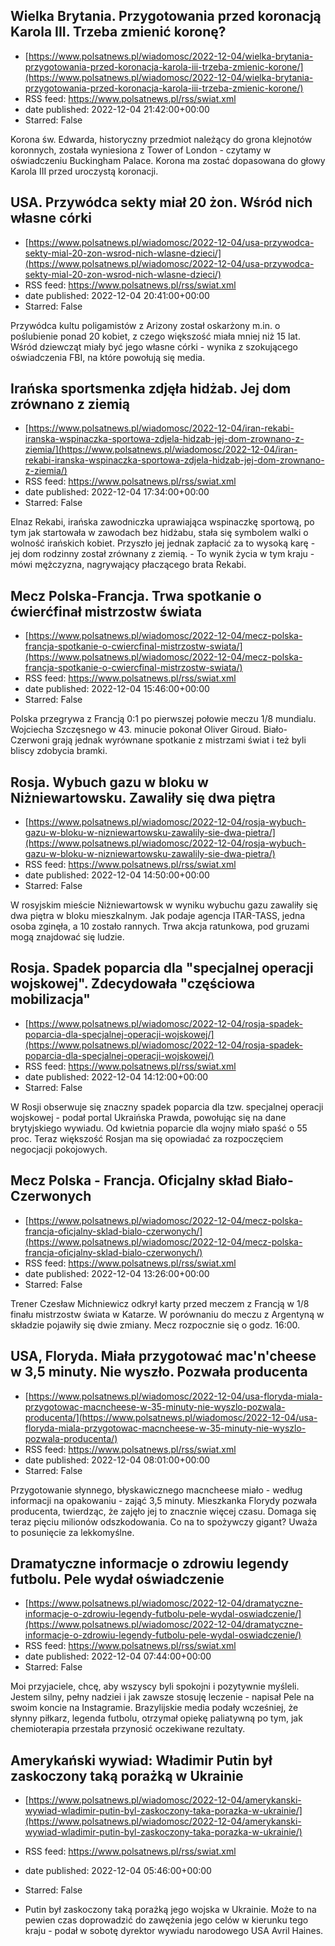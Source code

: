 ## Wielka Brytania. Przygotowania przed koronacją Karola III. Trzeba zmienić koronę?
 - [https://www.polsatnews.pl/wiadomosc/2022-12-04/wielka-brytania-przygotowania-przed-koronacja-karola-iii-trzeba-zmienic-korone/](https://www.polsatnews.pl/wiadomosc/2022-12-04/wielka-brytania-przygotowania-przed-koronacja-karola-iii-trzeba-zmienic-korone/)
 - RSS feed: https://www.polsatnews.pl/rss/swiat.xml
 - date published: 2022-12-04 21:42:00+00:00
 - Starred: False

Korona św. Edwarda, historyczny przedmiot należący do grona klejnotów koronnych, została wyniesiona z Tower of London - czytamy w oświadczeniu Buckingham Palace. Korona ma zostać dopasowana do głowy Karola III przed uroczystą koronacji.

## USA. Przywódca sekty miał 20 żon. Wśród nich własne córki
 - [https://www.polsatnews.pl/wiadomosc/2022-12-04/usa-przywodca-sekty-mial-20-zon-wsrod-nich-wlasne-dzieci/](https://www.polsatnews.pl/wiadomosc/2022-12-04/usa-przywodca-sekty-mial-20-zon-wsrod-nich-wlasne-dzieci/)
 - RSS feed: https://www.polsatnews.pl/rss/swiat.xml
 - date published: 2022-12-04 20:41:00+00:00
 - Starred: False

Przywódca kultu poligamistów z Arizony został oskarżony m.in. o poślubienie ponad 20 kobiet, z czego większość miała mniej niż 15 lat. Wśród dziewcząt miały być jego własne córki - wynika z szokującego oświadczenia FBI, na które powołują się media.

## Irańska sportsmenka zdjęła hidżab. Jej dom zrównano z ziemią
 - [https://www.polsatnews.pl/wiadomosc/2022-12-04/iran-rekabi-iranska-wspinaczka-sportowa-zdjela-hidzab-jej-dom-zrownano-z-ziemia/](https://www.polsatnews.pl/wiadomosc/2022-12-04/iran-rekabi-iranska-wspinaczka-sportowa-zdjela-hidzab-jej-dom-zrownano-z-ziemia/)
 - RSS feed: https://www.polsatnews.pl/rss/swiat.xml
 - date published: 2022-12-04 17:34:00+00:00
 - Starred: False

Elnaz Rekabi, irańska zawodniczka uprawiająca wspinaczkę sportową, po tym jak startowała w zawodach bez hidżabu, stała się symbolem walki o wolność irańskich kobiet. Przyszło jej jednak zapłacić za to wysoką karę - jej dom rodzinny został zrównany z ziemią. - To wynik życia w tym kraju - mówi mężczyzna, nagrywający płaczącego brata Rekabi.

## Mecz Polska-Francja. Trwa spotkanie o ćwierćfinał mistrzostw świata
 - [https://www.polsatnews.pl/wiadomosc/2022-12-04/mecz-polska-francja-spotkanie-o-cwiercfinal-mistrzostw-swiata/](https://www.polsatnews.pl/wiadomosc/2022-12-04/mecz-polska-francja-spotkanie-o-cwiercfinal-mistrzostw-swiata/)
 - RSS feed: https://www.polsatnews.pl/rss/swiat.xml
 - date published: 2022-12-04 15:46:00+00:00
 - Starred: False

Polska przegrywa z Francją 0:1 po pierwszej połowie meczu 1/8 mundialu. Wojciecha Szczęsnego w 43. minucie pokonał Oliver Giroud. Biało-Czerwoni grają jednak wyrównane spotkanie z mistrzami świat i też byli bliscy zdobycia bramki.

## Rosja. Wybuch gazu w bloku w Niżniewartowsku. Zawaliły się dwa piętra
 - [https://www.polsatnews.pl/wiadomosc/2022-12-04/rosja-wybuch-gazu-w-bloku-w-nizniewartowsku-zawalily-sie-dwa-pietra/](https://www.polsatnews.pl/wiadomosc/2022-12-04/rosja-wybuch-gazu-w-bloku-w-nizniewartowsku-zawalily-sie-dwa-pietra/)
 - RSS feed: https://www.polsatnews.pl/rss/swiat.xml
 - date published: 2022-12-04 14:50:00+00:00
 - Starred: False

W rosyjskim mieście Niżniewartowsk w wyniku wybuchu gazu zawaliły się dwa piętra w bloku mieszkalnym. Jak podaje agencja ITAR-TASS, jedna osoba zginęła, a 10 zostało rannych. Trwa akcja ratunkowa, pod gruzami mogą znajdować się ludzie.

## Rosja. Spadek poparcia dla "specjalnej operacji wojskowej". Zdecydowała "częściowa mobilizacja"
 - [https://www.polsatnews.pl/wiadomosc/2022-12-04/rosja-spadek-poparcia-dla-specjalnej-operacji-wojskowej/](https://www.polsatnews.pl/wiadomosc/2022-12-04/rosja-spadek-poparcia-dla-specjalnej-operacji-wojskowej/)
 - RSS feed: https://www.polsatnews.pl/rss/swiat.xml
 - date published: 2022-12-04 14:12:00+00:00
 - Starred: False

W Rosji obserwuje się znaczny spadek poparcia dla tzw. specjalnej operacji wojskowej - podał portal Ukraińska Prawda, powołując się na dane brytyjskiego wywiadu. Od kwietnia poparcie dla wojny miało spaść o 55 proc. Teraz większość Rosjan ma się opowiadać za rozpoczęciem negocjacji pokojowych.

## Mecz Polska - Francja. Oficjalny skład Biało-Czerwonych
 - [https://www.polsatnews.pl/wiadomosc/2022-12-04/mecz-polska-francja-oficjalny-sklad-bialo-czerwonych/](https://www.polsatnews.pl/wiadomosc/2022-12-04/mecz-polska-francja-oficjalny-sklad-bialo-czerwonych/)
 - RSS feed: https://www.polsatnews.pl/rss/swiat.xml
 - date published: 2022-12-04 13:26:00+00:00
 - Starred: False

Trener Czesław Michniewicz odkrył karty przed meczem z Francją w 1/8 finału mistrzostw świata w Katarze. W porównaniu do meczu z Argentyną w składzie pojawiły się dwie zmiany. Mecz rozpocznie się o godz. 16:00.

## USA, Floryda. Miała przygotować mac'n'cheese w 3,5 minuty. Nie wyszło. Pozwała producenta
 - [https://www.polsatnews.pl/wiadomosc/2022-12-04/usa-floryda-miala-przygotowac-macncheese-w-35-minuty-nie-wyszlo-pozwala-producenta/](https://www.polsatnews.pl/wiadomosc/2022-12-04/usa-floryda-miala-przygotowac-macncheese-w-35-minuty-nie-wyszlo-pozwala-producenta/)
 - RSS feed: https://www.polsatnews.pl/rss/swiat.xml
 - date published: 2022-12-04 08:01:00+00:00
 - Starred: False

Przygotowanie słynnego, błyskawicznego macncheese miało - według informacji na opakowaniu - zająć 3,5 minuty. Mieszkanka Florydy pozwała producenta, twierdząc, że zajęło jej to znacznie więcej czasu. Domaga się teraz pięciu milionów odszkodowania. Co na to spożywczy gigant? Uważa to posunięcie za lekkomyślne.

## Dramatyczne informacje o zdrowiu legendy futbolu. Pele wydał oświadczenie
 - [https://www.polsatnews.pl/wiadomosc/2022-12-04/dramatyczne-informacje-o-zdrowiu-legendy-futbolu-pele-wydal-oswiadczenie/](https://www.polsatnews.pl/wiadomosc/2022-12-04/dramatyczne-informacje-o-zdrowiu-legendy-futbolu-pele-wydal-oswiadczenie/)
 - RSS feed: https://www.polsatnews.pl/rss/swiat.xml
 - date published: 2022-12-04 07:44:00+00:00
 - Starred: False

Moi przyjaciele, chcę, aby wszyscy byli spokojni i pozytywnie myśleli. Jestem silny, pełny nadziei i jak zawsze stosuję leczenie - napisał Pele na swoim koncie na Instagramie. Brazylijskie media podały wcześniej, że słynny piłkarz, legenda futbolu, otrzymał opiekę paliatywną po tym, jak chemioterapia przestała przynosić oczekiwane rezultaty.

## Amerykański wywiad: Władimir Putin był zaskoczony taką porażką w Ukrainie
 - [https://www.polsatnews.pl/wiadomosc/2022-12-04/amerykanski-wywiad-wladimir-putin-byl-zaskoczony-taka-porazka-w-ukrainie/](https://www.polsatnews.pl/wiadomosc/2022-12-04/amerykanski-wywiad-wladimir-putin-byl-zaskoczony-taka-porazka-w-ukrainie/)
 - RSS feed: https://www.polsatnews.pl/rss/swiat.xml
 - date published: 2022-12-04 05:46:00+00:00
 - Starred: False

- Putin był zaskoczony taką porażką jego wojska w Ukrainie. Może to na pewien czas doprowadzić do zawężenia jego celów w kierunku tego kraju - podał w sobotę dyrektor wywiadu narodowego USA Avril Haines.
